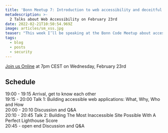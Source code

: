 ```yaml
---
title: 'Bonn Meetup 7: Introduction to web accessibility and deceitful Lighthouse scores'
metadescription: >-
  2 Talks about Web Accessibility on February 23rd
date: 2022-02-21T10:50:54.969Z
image: articles/sm_xss.jpg
teaser: "This week I’ll be speaking at the Bonn Code Meetup about accessibility testing. I’m joining Konstantin Tieber who’ll talk about the What, Why, Who and How of building accessible web applications. I’ll show you how I built “The Most Inaccessible Site Possible With A Perfect Lighthouse Score”. "
tags:
  - blog
  - posts
  - security
---
```


[Join us Online](https://www.meetup.com/de-DE/Bonn-Code/events/283995153/) at 7pm CEST on Wednesday, February 23rd

## Schedule

19:00 - 19:15 Arrival, get to know each other  
19:15 - 20:00 Talk 1: Building accessible web applications: What, Why, Who and How  
20:00 - 20:10 Discussion and Q&A   
20:10 - 20:45 Talk 2: Building The Most Inaccessible Site Possible With A Perfect Lighthouse Score  
20:45 - open end Discussion and Q&A
